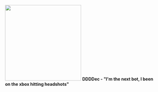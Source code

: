 <img src="https://media.discordapp.net/attachments/1086594253750284329/1086599066504417280/ppwlts.png?ex=662cd53d&is=661a603d&hm=675fc38d7688550ce358ac78a929d32d54fb10eb04c630e7ee8f6752a383e269&=&format=webp&quality=lossless" height="250px" />
<b>DDDDec - "I'm the next bot, I been on the xbox hitting headshots"</b>
